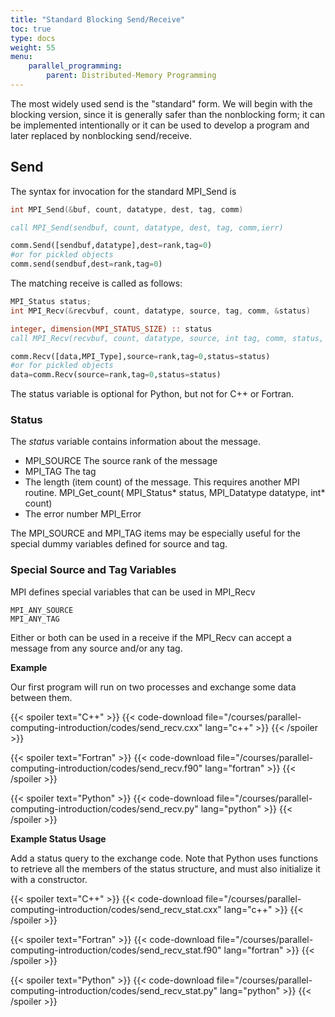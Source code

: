 ```yaml
---
title: "Standard Blocking Send/Receive"
toc: true
type: docs
weight: 55
menu:
    parallel_programming:
        parent: Distributed-Memory Programming
---
```


The most widely used send is the "standard" form.  We will begin with the blocking version, since it is generally safer than the nonblocking form; it can be implemented intentionally or it can be used to develop a program and later replaced by nonblocking send/receive.

## Send

The syntax for invocation for the standard MPI_Send is
```c++
int MPI_Send(&buf, count, datatype, dest, tag, comm)
```
```fortran
call MPI_Send(sendbuf, count, datatype, dest, tag, comm,ierr)
```
```python
comm.Send([sendbuf,datatype],dest=rank,tag=0)
#or for pickled objects
comm.send(sendbuf,dest=rank,tag=0)
```

The matching receive is called as follows:

```c++
MPI_Status status;
int MPI_Recv(&recvbuf, count, datatype, source, tag, comm, &status)
```
```fortran
integer, dimension(MPI_STATUS_SIZE) :: status
call MPI_Recv(recvbuf, count, datatype, source, int tag, comm, status, ierr)
```
```python
comm.Recv([data,MPI_Type],source=rank,tag=0,status=status)
#or for pickled objects
data=comm.Recv(source=rank,tag=0,status=status)
```
The status variable is optional for Python, but not for C++ or Fortran.

### Status

The _status_ variable contains information about the message.

* MPI_SOURCE
    The source rank of the message
* MPI_TAG
    The tag
* The length (item count) of the message.  This requires another MPI routine.
    MPI_Get_count(
    MPI_Status* status, MPI_Datatype datatype, int* count)
* The error number
    MPI_Error

The MPI_SOURCE and MPI_TAG items may be especially useful for the special dummy variables defined for source and tag.

### Special Source and Tag Variables

MPI defines special variables that can be used in MPI_Recv
```no-highlight
MPI_ANY_SOURCE
MPI_ANY_TAG
```
Either or both can be used in a receive if the MPI_Recv can accept a message from any source and/or any tag.

**Example**

Our first program will run on two processes and exchange some data between them.

{{< spoiler text="C++" >}}
{{< code-download file="/courses/parallel-computing-introduction/codes/send_recv.cxx" lang="c++" >}}
{{< /spoiler >}}

{{< spoiler text="Fortran" >}}
{{< code-download file="/courses/parallel-computing-introduction/codes/send_recv.f90" lang="fortran" >}}
{{< /spoiler >}}

{{< spoiler text="Python" >}}
{{< code-download file="/courses/parallel-computing-introduction/codes/send_recv.py" lang="python" >}}
{{< /spoiler >}}

**Example Status Usage**

Add a status query to the exchange code.  Note that Python uses functions to retrieve all the members of the status structure, and must also initialize it with a constructor.

{{< spoiler text="C++" >}}
{{< code-download file="/courses/parallel-computing-introduction/codes/send_recv_stat.cxx" lang="c++" >}}
{{< /spoiler >}}

{{< spoiler text="Fortran" >}}
{{< code-download file="/courses/parallel-computing-introduction/codes/send_recv_stat.f90" lang="fortran" >}}
{{< /spoiler >}}

{{< spoiler text="Python" >}}
{{< code-download file="/courses/parallel-computing-introduction/codes/send_recv_stat.py" lang="python" >}}
{{< /spoiler >}}
